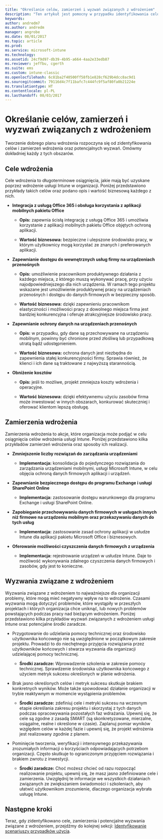 ```yaml
---
title: "Określanie celów, zamierzeń i wyzwań związanych z wdrożeniem"
description: "Ten artykuł jest pomocny w przypadku identyfikowania celów, zamierzeń i wyzwań związanych z implementacją usługi Microsoft Intune tylko w chmurze."
keywords: 
author: andredm7
ms.author: andredm
manager: angrobe
ms.date: 08/01/2017
ms.topic: article
ms.prod: 
ms.service: microsoft-intune
ms.technology: 
ms.assetid: 24cf9d97-db39-4b95-a664-4aa2e33edb87
ms.reviewer: jeffbu, cgerth
ms.suite: ems
ms.custom: intune-classic
ms.openlocfilehash: 6c81ba2f40500ff58fb1e828cf629b4dcc8ac9d1
ms.sourcegitcommit: 79116d4c7f11bafc7c444fc9f5af80fa0b21224e
ms.translationtype: HT
ms.contentlocale: pl-PL
ms.lasthandoff: 08/03/2017
---
```

# <a name="determine-deployment-goals-objectives-and-challenges"></a>Określanie celów, zamierzeń i wyzwań związanych z wdrożeniem

Tworzenie dobrego planu wdrożenia rozpoczyna się od zidentyfikowania celów i zamierzeń wdrożenia oraz potencjalnych wyzwań. Omówmy dokładniej każdy z tych obszarów.

## <a name="deployment-goals"></a>Cele wdrożenia

Cele wdrożenia to długoterminowe osiągnięcia, jakie mają być uzyskane poprzez wdrożenie usługi Intune w organizacji. Poniżej przedstawiono przykłady takich celów oraz podano opis i wartość biznesową każdego z nich.

-   **Integracja z usługą Office 365 i obsługa korzystania z aplikacji mobilnych pakietu Office**

    -   **Opis:** zapewnia ścisłą integrację z usługą Office 365 i umożliwia korzystanie z aplikacji mobilnych pakietu Office objętych ochroną aplikacji.

    -   **Wartość biznesowa:** bezpieczne i ulepszone środowisko pracy, w którym użytkownicy mogą korzystać ze znanych i preferowanych aplikacji.

-   **Zapewnianie dostępu do wewnętrznych usług firmy na urządzeniach przenośnych**

    -   **Opis:** umożliwienie pracownikom produktywnego działania z każdego miejsca, z którego muszą wykonywać pracę, przy użyciu najodpowiedniejszego dla nich urządzenia. W ramach tego projektu wskazane jest umożliwienie produktywnej pracy na urządzeniach przenośnych i dostępu do danych firmowych w bezpieczny sposób.

    -   **Wartość biznesowa:** dzięki zapewnieniu pracownikom elastyczności i możliwości pracy z dowolnego miejsca firma jest bardziej konkurencyjna i oferuje atrakcyjniejsze środowisko pracy.

-   **Zapewnianie ochrony danych na urządzeniach przenośnych**

    -   **Opis:** w przypadku, gdy dane są przechowywane na urządzeniu mobilnym, powinny być chronione przed złośliwą lub przypadkową utratą bądź udostępnieniem.

    -   **Wartość biznesowa:** ochrona danych jest niezbędna do zapewnienia stałej konkurencyjności firmy. Sprawia również, że klienci i ich dane są traktowane z najwyższą starannością.

-   **Obniżenie kosztów**

    -   **Opis:** jeśli to możliwe, projekt zmniejsza koszty wdrożenia i operacyjne.

    -    **Wartość biznesowa:** dzięki efektywnemu użyciu zasobów firma może inwestować w innych obszarach, konkurować skuteczniej i oferować klientom lepszą obsługę.

## <a name="deployment-objectives"></a>Zamierzenia wdrożenia

Zamierzenia wdrożenia to akcje, które organizacja może podjąć w celu osiągnięcia celów wdrożenia usługi Intune. Poniżej przedstawiono kilka przykładów zamierzeń wdrożenia oraz sposoby ich realizacji.

-   **Zmniejszenie liczby rozwiązań do zarządzania urządzeniami**

    -   **Implementacja:** konsolidacja do pojedynczego rozwiązania do zarządzania urządzeniami mobilnymi, usługi Microsoft Intune, w celu objęcia ochroną danych firmowych aplikacji i urządzeń.

-   **Zapewnianie bezpiecznego dostępu do programu Exchange i usługi SharePoint Online**

    -   **Implementacja:** zastosowanie dostępu warunkowego dla programu Exchange i usługi SharePoint Online.

-   **Zapobieganie przechowywaniu danych firmowych w usługach innych niż firmowe na urządzeniu mobilnym oraz przekazywaniu danych do tych usług**

    -   **Implementacja:** zastosowanie zasad ochrony aplikacji w usłudze Intune dla aplikacji pakietu Microsoft Office i biznesowych.

-   **Oferowanie możliwości czyszczenia danych firmowych z urządzenia**

    -   **Implementacja:** rejestrowanie urządzeń w usłudze Intune. Daje to możliwość wykonywania zdalnego czyszczenia danych firmowych i zasobów, gdy jest to konieczne.

## <a name="deployment-challenges"></a>Wyzwania związane z wdrożeniem

Wyzwania związane z wdrożeniem to najważniejsze dla organizacji problemy, które mogą mieć negatywny wpływ na to wdrożenie. Czasami wyzwania mogą dotyczyć problemów, które wystąpiły w przeszłych projektach i których organizacja chce uniknąć, lub nowych problemów powstających podczas pracy nad bieżącym wdrożeniem. Poniżej przedstawiono kilka przykładów wyzwań związanych z wdrożeniem usługi Intune oraz potencjalne środki zaradcze.

-   Przygotowanie do udzielania pomocy technicznej oraz środowisko użytkownika końcowego nie są uwzględnione w początkowym zakresie projektu. Prowadzi to do niechętnego przyjęcia rozwiązania przez użytkowników końcowych i stwarza wyzwania dla organizacji udzielającej pomocy technicznej.

    -   **Środki zaradcze:** Wprowadzenie szkolenia w zakresie pomocy technicznej. Sprawdzenie środowiska użytkownika końcowego z użyciem metryk sukcesu określonych w planie wdrożenia.

-   Brak jasno określonych celów i metryk sukcesu skutkuje brakiem konkretnych wyników. Może także spowodować działanie organizacji w trybie reaktywnym w momencie wystąpienia problemów.

    -   **Środki zaradcze:** zdefiniuj cele i metryki sukcesu na wczesnym etapie określania zakresu projektu i skorzystaj z tych danych podczas opracowywania pozostałych faz wdrażania. Upewnij się, że cele są zgodne z zasadą SMART (są skonkretyzowane, mierzalne, osiągalne, realne i określone w czasie). Zaplanuj pomiar wyników względem celów w każdej fazie i upewnij się, że projekt wdrożenia jest realizowany zgodnie z planem.

-   Pominięcie tworzenia, weryfikacji i intensywnego przekazywania zrozumiałych informacji o korzyściach odpowiadających potrzebom organizacji. Często skutkuje to ograniczonym przyjęciem rozwiązania i brakiem zwrotu z inwestycji.

    -   **Środki zaradcze:** Choć możesz chcieć od razu rozpocząć realizowanie projektu, upewnij się, że masz jasno zdefiniowane cele i zamierzenia. Uwzględnij te informacje we wszystkich działaniach związanych ze zwiększaniem świadomości i szkoleniach, aby ułatwić użytkownikom zrozumienie, dlaczego organizacja wybrała usługę Intune.

## <a name="next-steps"></a>Następne kroki

Teraz, gdy zidentyfikowano cele, zamierzenia i potencjalne wyzwania związane z wdrożeniem, przejdźmy do kolejnej sekcji: [Identyfikowanie scenariuszy przypadków użycia](planning-guide-scenarios.md).

